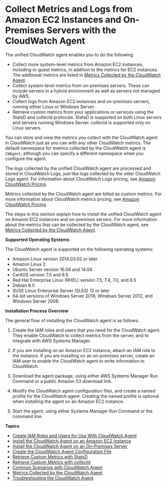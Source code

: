 # Collect Metrics and Logs from Amazon EC2 Instances and On\-Premises Servers with the CloudWatch Agent<a name="Install-CloudWatch-Agent"></a>

The unified CloudWatch agent enables you to do the following:
+ Collect more system\-level metrics from Amazon EC2 instances, including in\-guest metrics, in addition to the metrics for EC2 instances\. The additional metrics are listed in [Metrics Collected by the CloudWatch Agent](metrics-collected-by-CloudWatch-agent.md)\.
+ Collect system\-level metrics from on\-premises servers\. These can include servers in a hybrid environment as well as servers not managed by AWS\.
+ Collect logs from Amazon EC2 instances and on\-premises servers, running either Linux or Windows Server\.
+ Retrieve custom metrics from your applications or services using the StatsD and collectd protocols\. StatsD is supported on both Linux servers and servers running Windows Server\. collectd is supported only on Linux servers\.

You can store and view the metrics you collect with the CloudWatch agent in CloudWatch just as you can with any other CloudWatch metrics\. The default namespace for metrics collected by the CloudWatch agent is `CWAgent`, although you can specify a different namespace when you configure the agent\.

The logs collected by the unified CloudWatch agent are processed and stored in CloudWatch Logs, just like logs collected by the older CloudWatch Logs agent\. For information about CloudWatch Logs pricing, see [Amazon CloudWatch Pricing](http://aws.amazon.com/cloudwatch/pricing)\.

Metrics collected by the CloudWatch agent are billed as custom metrics\. For more information about CloudWatch metrics pricing, see [Amazon CloudWatch Pricing](http://aws.amazon.com/cloudwatch/pricing)\.

The steps in this section explain how to install the unified CloudWatch agent on Amazon EC2 instances and on\-premises servers\. For more information about the metrics that can be collected by the CloudWatch agent, see [Metrics Collected by the CloudWatch Agent](metrics-collected-by-CloudWatch-agent.md)\.

**Supported Operating Systems**

The CloudWatch agent is supported on the following operating systems:
+ Amazon Linux version 2014\.03\.02 or later
+ Amazon Linux 2
+ Ubuntu Server version 16\.04 and 14\.04
+ CentOS version 7\.0 and 6\.5
+ Red Hat Enterprise Linux \(RHEL\) version 7\.5, 7\.4, 7\.0, and 6\.5
+ Debian 8\.0
+ SUSE Linux Enterprise Server \(SLES\) 12 or later
+ 64\-bit versions of Windows Server 2016, Windows Server 2012, and Windows Server 2008\. 

**Installation Process Overview**

The general flow of installing the CloudWatch agent is as follows:

1. Create the IAM roles and users that you need for the CloudWatch agent\. They enable CloudWatch to collect metrics from the server, and to integrate with AWS Systems Manager\.

1. If you are installing on an Amazon EC2 instance, attach an IAM role to the instance\. If you are installing on an on\-premises server, create an IAM user to enable the CloudWatch agent to write information to CloudWatch\. 

1. Download the agent package, using either AWS Systems Manager Run Command or a public Amazon S3 download link\.

1. Modify the CloudWatch agent configuration files, and create a named profile for the CloudWatch agent\. Creating the named profile is optional when installing the agent on an Amazon EC2 instance\.

1. Start the agent, using either Systems Manager Run Command or the command line\.

**Topics**
+ [Create IAM Roles and Users for Use With CloudWatch Agent](create-iam-roles-for-cloudwatch-agent.md)
+ [Install the CloudWatch Agent on an Amazon EC2 Instance](install-CloudWatch-Agent-on-EC2-Instance.md)
+ [Install the CloudWatch Agent on an On\-Premises Server](install-CloudWatch-Agent-on-premise.md)
+ [Create the CloudWatch Agent Configuration File](create-cloudwatch-agent-configuration-file.md)
+ [Retrieve Custom Metrics with StatsD](CloudWatch-Agent-custom-metrics-statsd.md)
+ [Retrieve Custom Metrics with collectd](CloudWatch-Agent-custom-metrics-collectd.md)
+ [Common Scenarios with CloudWatch Agent](CloudWatch-Agent-common-scenarios.md)
+ [Metrics Collected by the CloudWatch Agent](metrics-collected-by-CloudWatch-agent.md)
+ [Troubleshooting the CloudWatch Agent](troubleshooting-CloudWatch-Agent.md)